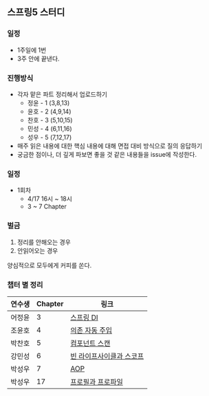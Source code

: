 ## 스프링5 스터디

### 일정
- 1주일에 1번
- 3주 안에 끝낸다.

### 진행방식
- 각자 맡은 파트 정리해서 업로드하기
  - 정윤 - 1 (3,8,13)
  - 윤호 - 2 (4,9,14)
  - 찬호 - 3 (5,10,15)
  - 민성 - 4 (6,11,16)
  - 성우 - 5 (7,12,17)
- 매주 읽은 내용에 대한 핵심 내용에 대해 면접 대비 방식으로 질의 응답하기
- 궁금한 점이나, 더 깊게 파보면 좋을 것 같은 내용들을 issue에 작성한다.

### 일정
- 1회차
  - 4/17 16시 ~ 18시
  - 3 ~ 7 Chapter

### 벌금
1. 정리를 안해오는 경우
2. 안읽어오는 경우

양심적으로 모두에게 커피를 쏜다.

### 챕터 별 정리 

| **연수생**  | **Chapter**    | **링크** |
|------------|----------|---------|
|어정윤|3|[스프링 DI](chapter_03/README.md)|
|조윤호|4|[의존 자동 주입](chapter_04/README.md)|
|박찬호|5|[컴포넌트 스캔](chapter_05/README.md)|
|강민성|6|[빈 라이프사이클과 스코프](chapter_06/README.md)|
|박성우|7|[AOP](chapter_07/README.md)|
|박성우|17|[프로필과 프로파일](chapter_17/README.md)|
<!-- 
  멘토링 정리 처럼 폴더에 파일 저장하고 
  챕터 순서대로  
  |연수생|1|링크| 
  추가해주세요.

-->
